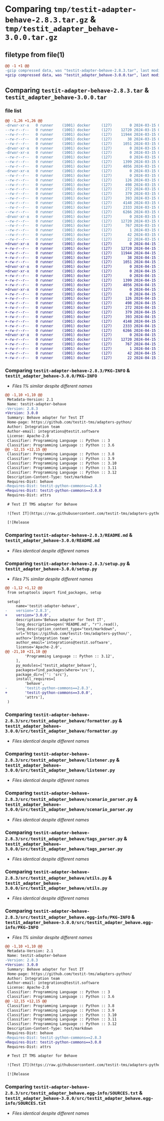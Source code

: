 # Comparing `tmp/testit-adapter-behave-2.8.3.tar.gz` & `tmp/testit_adapter_behave-3.0.0.tar.gz`

## filetype from file(1)

```diff
@@ -1 +1 @@
-gzip compressed data, was "testit-adapter-behave-2.8.3.tar", last modified: Fri Mar 15 06:55:31 2024, max compression
+gzip compressed data, was "testit_adapter_behave-3.0.0.tar", last modified: Mon Apr 15 10:42:42 2024, max compression
```

## Comparing `testit-adapter-behave-2.8.3.tar` & `testit_adapter_behave-3.0.0.tar`

### file list

```diff
@@ -1,26 +1,26 @@
-drwxr-xr-x   0 runner    (1001) docker     (127)        0 2024-03-15 06:55:31.164568 testit-adapter-behave-2.8.3/
--rw-r--r--   0 runner    (1001) docker     (127)    12720 2024-03-15 06:55:31.164568 testit-adapter-behave-2.8.3/PKG-INFO
--rw-r--r--   0 runner    (1001) docker     (127)    11944 2024-03-15 06:55:26.000000 testit-adapter-behave-2.8.3/README.md
--rw-r--r--   0 runner    (1001) docker     (127)       38 2024-03-15 06:55:31.164568 testit-adapter-behave-2.8.3/setup.cfg
--rw-r--r--   0 runner    (1001) docker     (127)     1051 2024-03-15 06:55:26.000000 testit-adapter-behave-2.8.3/setup.py
-drwxr-xr-x   0 runner    (1001) docker     (127)        0 2024-03-15 06:55:31.160568 testit-adapter-behave-2.8.3/src/
-drwxr-xr-x   0 runner    (1001) docker     (127)        0 2024-03-15 06:55:31.160568 testit-adapter-behave-2.8.3/src/testit_adapter_behave/
--rw-r--r--   0 runner    (1001) docker     (127)        0 2024-03-15 06:55:26.000000 testit-adapter-behave-2.8.3/src/testit_adapter_behave/__init__.py
--rw-r--r--   0 runner    (1001) docker     (127)     1399 2024-03-15 06:55:26.000000 testit-adapter-behave-2.8.3/src/testit_adapter_behave/formatter.py
--rw-r--r--   0 runner    (1001) docker     (127)     4056 2024-03-15 06:55:26.000000 testit-adapter-behave-2.8.3/src/testit_adapter_behave/listener.py
-drwxr-xr-x   0 runner    (1001) docker     (127)        0 2024-03-15 06:55:31.164568 testit-adapter-behave-2.8.3/src/testit_adapter_behave/models/
--rw-r--r--   0 runner    (1001) docker     (127)        0 2024-03-15 06:55:26.000000 testit-adapter-behave-2.8.3/src/testit_adapter_behave/models/__init__.py
--rw-r--r--   0 runner    (1001) docker     (127)      126 2024-03-15 06:55:26.000000 testit-adapter-behave-2.8.3/src/testit_adapter_behave/models/label.py
--rw-r--r--   0 runner    (1001) docker     (127)      498 2024-03-15 06:55:26.000000 testit-adapter-behave-2.8.3/src/testit_adapter_behave/models/option.py
--rw-r--r--   0 runner    (1001) docker     (127)      272 2024-03-15 06:55:26.000000 testit-adapter-behave-2.8.3/src/testit_adapter_behave/models/tags.py
--rw-r--r--   0 runner    (1001) docker     (127)      379 2024-03-15 06:55:26.000000 testit-adapter-behave-2.8.3/src/testit_adapter_behave/models/test_result_step.py
--rw-r--r--   0 runner    (1001) docker     (127)      393 2024-03-15 06:55:26.000000 testit-adapter-behave-2.8.3/src/testit_adapter_behave/models/url_link.py
--rw-r--r--   0 runner    (1001) docker     (127)     4148 2024-03-15 06:55:26.000000 testit-adapter-behave-2.8.3/src/testit_adapter_behave/scenario_parser.py
--rw-r--r--   0 runner    (1001) docker     (127)     2333 2024-03-15 06:55:26.000000 testit-adapter-behave-2.8.3/src/testit_adapter_behave/tags_parser.py
--rw-r--r--   0 runner    (1001) docker     (127)     6266 2024-03-15 06:55:26.000000 testit-adapter-behave-2.8.3/src/testit_adapter_behave/utils.py
-drwxr-xr-x   0 runner    (1001) docker     (127)        0 2024-03-15 06:55:31.164568 testit-adapter-behave-2.8.3/src/testit_adapter_behave.egg-info/
--rw-r--r--   0 runner    (1001) docker     (127)    12720 2024-03-15 06:55:31.000000 testit-adapter-behave-2.8.3/src/testit_adapter_behave.egg-info/PKG-INFO
--rw-r--r--   0 runner    (1001) docker     (127)      767 2024-03-15 06:55:31.000000 testit-adapter-behave-2.8.3/src/testit_adapter_behave.egg-info/SOURCES.txt
--rw-r--r--   0 runner    (1001) docker     (127)        1 2024-03-15 06:55:31.000000 testit-adapter-behave-2.8.3/src/testit_adapter_behave.egg-info/dependency_links.txt
--rw-r--r--   0 runner    (1001) docker     (127)       42 2024-03-15 06:55:31.000000 testit-adapter-behave-2.8.3/src/testit_adapter_behave.egg-info/requires.txt
--rw-r--r--   0 runner    (1001) docker     (127)       22 2024-03-15 06:55:31.000000 testit-adapter-behave-2.8.3/src/testit_adapter_behave.egg-info/top_level.txt
+drwxr-xr-x   0 runner    (1001) docker     (127)        0 2024-04-15 10:42:42.141668 testit_adapter_behave-3.0.0/
+-rw-r--r--   0 runner    (1001) docker     (127)    12720 2024-04-15 10:42:42.141668 testit_adapter_behave-3.0.0/PKG-INFO
+-rw-r--r--   0 runner    (1001) docker     (127)    11944 2024-04-15 10:42:37.000000 testit_adapter_behave-3.0.0/README.md
+-rw-r--r--   0 runner    (1001) docker     (127)       38 2024-04-15 10:42:42.141668 testit_adapter_behave-3.0.0/setup.cfg
+-rw-r--r--   0 runner    (1001) docker     (127)     1051 2024-04-15 10:42:37.000000 testit_adapter_behave-3.0.0/setup.py
+drwxr-xr-x   0 runner    (1001) docker     (127)        0 2024-04-15 10:42:42.137668 testit_adapter_behave-3.0.0/src/
+drwxr-xr-x   0 runner    (1001) docker     (127)        0 2024-04-15 10:42:42.137668 testit_adapter_behave-3.0.0/src/testit_adapter_behave/
+-rw-r--r--   0 runner    (1001) docker     (127)        0 2024-04-15 10:42:37.000000 testit_adapter_behave-3.0.0/src/testit_adapter_behave/__init__.py
+-rw-r--r--   0 runner    (1001) docker     (127)     1399 2024-04-15 10:42:37.000000 testit_adapter_behave-3.0.0/src/testit_adapter_behave/formatter.py
+-rw-r--r--   0 runner    (1001) docker     (127)     4056 2024-04-15 10:42:37.000000 testit_adapter_behave-3.0.0/src/testit_adapter_behave/listener.py
+drwxr-xr-x   0 runner    (1001) docker     (127)        0 2024-04-15 10:42:42.141668 testit_adapter_behave-3.0.0/src/testit_adapter_behave/models/
+-rw-r--r--   0 runner    (1001) docker     (127)        0 2024-04-15 10:42:37.000000 testit_adapter_behave-3.0.0/src/testit_adapter_behave/models/__init__.py
+-rw-r--r--   0 runner    (1001) docker     (127)      126 2024-04-15 10:42:37.000000 testit_adapter_behave-3.0.0/src/testit_adapter_behave/models/label.py
+-rw-r--r--   0 runner    (1001) docker     (127)      498 2024-04-15 10:42:37.000000 testit_adapter_behave-3.0.0/src/testit_adapter_behave/models/option.py
+-rw-r--r--   0 runner    (1001) docker     (127)      272 2024-04-15 10:42:37.000000 testit_adapter_behave-3.0.0/src/testit_adapter_behave/models/tags.py
+-rw-r--r--   0 runner    (1001) docker     (127)      379 2024-04-15 10:42:37.000000 testit_adapter_behave-3.0.0/src/testit_adapter_behave/models/test_result_step.py
+-rw-r--r--   0 runner    (1001) docker     (127)      393 2024-04-15 10:42:37.000000 testit_adapter_behave-3.0.0/src/testit_adapter_behave/models/url_link.py
+-rw-r--r--   0 runner    (1001) docker     (127)     4148 2024-04-15 10:42:37.000000 testit_adapter_behave-3.0.0/src/testit_adapter_behave/scenario_parser.py
+-rw-r--r--   0 runner    (1001) docker     (127)     2333 2024-04-15 10:42:37.000000 testit_adapter_behave-3.0.0/src/testit_adapter_behave/tags_parser.py
+-rw-r--r--   0 runner    (1001) docker     (127)     6266 2024-04-15 10:42:37.000000 testit_adapter_behave-3.0.0/src/testit_adapter_behave/utils.py
+drwxr-xr-x   0 runner    (1001) docker     (127)        0 2024-04-15 10:42:42.141668 testit_adapter_behave-3.0.0/src/testit_adapter_behave.egg-info/
+-rw-r--r--   0 runner    (1001) docker     (127)    12720 2024-04-15 10:42:42.000000 testit_adapter_behave-3.0.0/src/testit_adapter_behave.egg-info/PKG-INFO
+-rw-r--r--   0 runner    (1001) docker     (127)      767 2024-04-15 10:42:42.000000 testit_adapter_behave-3.0.0/src/testit_adapter_behave.egg-info/SOURCES.txt
+-rw-r--r--   0 runner    (1001) docker     (127)        1 2024-04-15 10:42:42.000000 testit_adapter_behave-3.0.0/src/testit_adapter_behave.egg-info/dependency_links.txt
+-rw-r--r--   0 runner    (1001) docker     (127)       42 2024-04-15 10:42:42.000000 testit_adapter_behave-3.0.0/src/testit_adapter_behave.egg-info/requires.txt
+-rw-r--r--   0 runner    (1001) docker     (127)       22 2024-04-15 10:42:42.000000 testit_adapter_behave-3.0.0/src/testit_adapter_behave.egg-info/top_level.txt
```

### Comparing `testit-adapter-behave-2.8.3/PKG-INFO` & `testit_adapter_behave-3.0.0/PKG-INFO`

 * *Files 1% similar despite different names*

```diff
@@ -1,10 +1,10 @@
 Metadata-Version: 2.1
 Name: testit-adapter-behave
-Version: 2.8.3
+Version: 3.0.0
 Summary: Behave adapter for Test IT
 Home-page: https://github.com/testit-tms/adapters-python/
 Author: Integration team
 Author-email: integrations@testit.software
 License: Apache-2.0
 Classifier: Programming Language :: Python :: 3
 Classifier: Programming Language :: Python :: 3.6
@@ -12,15 +12,15 @@
 Classifier: Programming Language :: Python :: 3.8
 Classifier: Programming Language :: Python :: 3.9
 Classifier: Programming Language :: Python :: 3.10
 Classifier: Programming Language :: Python :: 3.11
 Classifier: Programming Language :: Python :: 3.12
 Description-Content-Type: text/markdown
 Requires-Dist: behave
-Requires-Dist: testit-python-commons==2.8.3
+Requires-Dist: testit-python-commons==3.0.0
 Requires-Dist: attrs
 
 # Test IT TMS adapter for Behave
 
 ![Test IT](https://raw.githubusercontent.com/testit-tms/adapters-python/master/images/banner.png)
 
 [![Release
```

### Comparing `testit-adapter-behave-2.8.3/README.md` & `testit_adapter_behave-3.0.0/README.md`

 * *Files identical despite different names*

### Comparing `testit-adapter-behave-2.8.3/setup.py` & `testit_adapter_behave-3.0.0/setup.py`

 * *Files 7% similar despite different names*

```diff
@@ -1,12 +1,12 @@
 from setuptools import find_packages, setup
 
 setup(
     name='testit-adapter-behave',
-    version='2.8.3',
+    version='3.0.0',
     description='Behave adapter for Test IT',
     long_description=open('README.md', "r").read(),
     long_description_content_type="text/markdown",
     url='https://github.com/testit-tms/adapters-python/',
     author='Integration team',
     author_email='integrations@testit.software',
     license='Apache-2.0',
@@ -21,10 +21,10 @@
         'Programming Language :: Python :: 3.12',
     ],
     py_modules=['testit_adapter_behave'],
     packages=find_packages(where='src'),
     package_dir={'': 'src'},
     install_requires=[
         'behave',
-        'testit-python-commons==2.8.3',
+        'testit-python-commons==3.0.0',
         'attrs'],
 )
```

### Comparing `testit-adapter-behave-2.8.3/src/testit_adapter_behave/formatter.py` & `testit_adapter_behave-3.0.0/src/testit_adapter_behave/formatter.py`

 * *Files identical despite different names*

### Comparing `testit-adapter-behave-2.8.3/src/testit_adapter_behave/listener.py` & `testit_adapter_behave-3.0.0/src/testit_adapter_behave/listener.py`

 * *Files identical despite different names*

### Comparing `testit-adapter-behave-2.8.3/src/testit_adapter_behave/scenario_parser.py` & `testit_adapter_behave-3.0.0/src/testit_adapter_behave/scenario_parser.py`

 * *Files identical despite different names*

### Comparing `testit-adapter-behave-2.8.3/src/testit_adapter_behave/tags_parser.py` & `testit_adapter_behave-3.0.0/src/testit_adapter_behave/tags_parser.py`

 * *Files identical despite different names*

### Comparing `testit-adapter-behave-2.8.3/src/testit_adapter_behave/utils.py` & `testit_adapter_behave-3.0.0/src/testit_adapter_behave/utils.py`

 * *Files identical despite different names*

### Comparing `testit-adapter-behave-2.8.3/src/testit_adapter_behave.egg-info/PKG-INFO` & `testit_adapter_behave-3.0.0/src/testit_adapter_behave.egg-info/PKG-INFO`

 * *Files 1% similar despite different names*

```diff
@@ -1,10 +1,10 @@
 Metadata-Version: 2.1
 Name: testit-adapter-behave
-Version: 2.8.3
+Version: 3.0.0
 Summary: Behave adapter for Test IT
 Home-page: https://github.com/testit-tms/adapters-python/
 Author: Integration team
 Author-email: integrations@testit.software
 License: Apache-2.0
 Classifier: Programming Language :: Python :: 3
 Classifier: Programming Language :: Python :: 3.6
@@ -12,15 +12,15 @@
 Classifier: Programming Language :: Python :: 3.8
 Classifier: Programming Language :: Python :: 3.9
 Classifier: Programming Language :: Python :: 3.10
 Classifier: Programming Language :: Python :: 3.11
 Classifier: Programming Language :: Python :: 3.12
 Description-Content-Type: text/markdown
 Requires-Dist: behave
-Requires-Dist: testit-python-commons==2.8.3
+Requires-Dist: testit-python-commons==3.0.0
 Requires-Dist: attrs
 
 # Test IT TMS adapter for Behave
 
 ![Test IT](https://raw.githubusercontent.com/testit-tms/adapters-python/master/images/banner.png)
 
 [![Release
```

### Comparing `testit-adapter-behave-2.8.3/src/testit_adapter_behave.egg-info/SOURCES.txt` & `testit_adapter_behave-3.0.0/src/testit_adapter_behave.egg-info/SOURCES.txt`

 * *Files identical despite different names*

